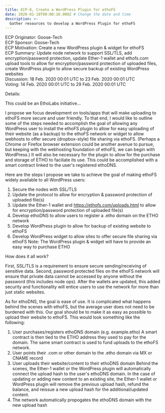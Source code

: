 ```yaml
---
title: ECP-8, Create a WordPress Plugin for ethoFS
date: 2020-02-18T00:00:10.000Z # Change the date and time
description: >-
  Gather resources to develop a WordPress Plugin for ethoFS
---
```


ECP Originator: Goose-Tech  
ECP Sponsor: Goose-Tech  
ECP Motivation: Create a new WordPress plugin & widget for ethoFS  
ECP Summary: Update node network to support SSL/TLS, add encryption/password protection, update Ether-1 wallet and ethofs.com upload tools to allow for encryption/password protection of uploaded files, create WordPress plugin to allow secure backup of existing WordPress websites  
Discussion: 18 Feb. 2020 00:01 UTC to 23 Feb. 2020 00:01 UTC  
Voting: 14 Feb. 2020 00:01 UTC to 29 Feb. 2020 00:01 UTC  

Details:

This could be an EthoLabs initiative...

I propose we focus development on tools/apps that will make uploading to ethoFS more secure and user friendly. To that end, I would like to outline some of the steps needed to accomplish the goal of allowing any WordPress user to install the ethoFS plugin to allow for easy uploading of their website (as a backup) to the ethoFS network or widget to allow webhosts to offer secure (dropbox-style) file sharing via ethoFS. (Perhaps a Chrome or Firefox browser extension could be another avenue to pursue, but keeping with the webhosting foundation of ethoFS, we can begin with WordPress.) It will also be necessary for the plugin to allow for the purchase and storage of ETHO to faciliate its use. This could be accomplished with a smart contract linked to the user's registered ethoDNS.

Here are the steps I propose we take to achieve the goal of making ethoFS widely available to all WordPress users:

1. Secure the nodes with SSL/TLS
2. Update the protocol to allow for encryption & password protection of uploaded file(s)
3. Update the Ether-1 wallet and https://ethofs.com/uploads.html to allow for encryption/password protection of uploaded file(s)
4. Develop ethoDNS to allow users to register a .etho domain on the ETHO network
5. Develop WordPress plugin to allow for backup of existing website to ethoFS
6. Develop WordPress widget to allow sites to offer secure file sharing via ethoFS
Note: The WordPress plugin & widget will have to provide an easy way to purchase ETHO

How does it all work?

First, SSL/TLS is a requirement to ensure secure sending/receiving of sensitive data. Second, password protected files on the ethoFS network will ensure that private data cannot be accessed by anyone without the password (this includes node ops). After the wallets are updated, this added security and functionality will entice users to use the network for more than just static websites.

As for ethoDNS, the goal is ease of use. It is complicated what happens behind the scenes with ethoFS, but the average user does not need to be burdened with this. Our goal should be to make it as easy as possible to upload their website to ethoFS. This would look something like the following:

1. User purchases/registers ethoDNS domain (e.g. example.etho)
A smart contract is then tied to the ETHO address they used to pay for the domain. The same smart contract is used to fund uploads to the ethoFS network.
2. User points their .com or other domain to the .etho domain via MX or CNAME record
3. User uploads their website/content to their ethoDNS domain
Behind the scenes, the Ether-1 wallet or the WordPress plugin will automatically connect the upload hash to the user's ethoDNS domain. In the case of updating or adding new content to an existing site, the Ether-1 wallet or WordPress plugin will remove the previous upload hash, refund the balance, and reissue a new upload hash for the additional/updated content.
4. The network automatically propogates the ethoDNS domain with the new upload hash
